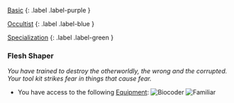 
[Basic](Game/Progress#Basic)
{: .label .label-purple }

[Occultist](Game/Occultist)
{: .label .label-blue }

[Specialization](Game/Progress#Specialization)
{: .label .label-green }
### Flesh Shaper
*You have trained to destroy the otherworldly, the wrong and the corrupted. Your tool kit strikes fear in things that cause fear.*
* You have access to the following [Equipment](Core/Equipment):
![Biocoder](Game/Blocks/Biocoder)
![Familiar](Game/Blocks/Familiar)